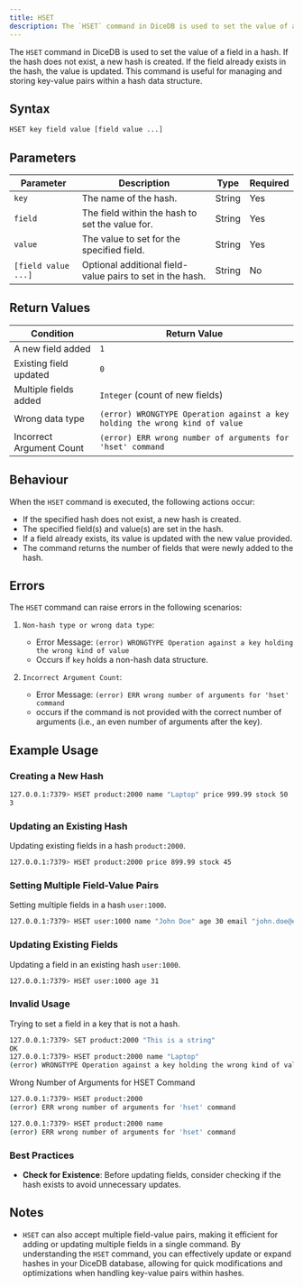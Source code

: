 ```yaml
---
title: HSET
description: The `HSET` command in DiceDB is used to set the value of a field in a hash. If the hash does not exist, a new hash is created. If the field already exists in the hash, the value is updated. This command is useful for managing and storing key-value pairs within a hash data structure.
---
```


The `HSET` command in DiceDB is used to set the value of a field in a hash. If the hash does not exist, a new hash is created. If the field already exists in the hash, the value is updated. This command is useful for managing and storing key-value pairs within a hash data structure.

## Syntax

```bash
HSET key field value [field value ...]
```

## Parameters

| Parameter           | Description                                               | Type   | Required |
| ------------------- | --------------------------------------------------------- | ------ | -------- |
| `key`               | The name of the hash.                                     | String | Yes      |
| `field`             | The field within the hash to set the value for.           | String | Yes      |
| `value`             | The value to set for the specified field.                 | String | Yes      |
| `[field value ...]` | Optional additional field-value pairs to set in the hash. | String | No       |

## Return Values

| Condition                | Return Value                                                                |
| ------------------------ | --------------------------------------------------------------------------- |
| A new field added        | `1`                                                                         |
| Existing field updated   | `0`                                                                         |
| Multiple fields added    | `Integer` (count of new fields)                                             |
| Wrong data type          | `(error) WRONGTYPE Operation against a key holding the wrong kind of value` |
| Incorrect Argument Count | `(error) ERR wrong number of arguments for 'hset' command`                  |

## Behaviour

When the `HSET` command is executed, the following actions occur:

- If the specified hash does not exist, a new hash is created.
- The specified field(s) and value(s) are set in the hash.
- If a field already exists, its value is updated with the new value provided.
- The command returns the number of fields that were newly added to the hash.

## Errors

The `HSET` command can raise errors in the following scenarios:

1. `Non-hash type or wrong data type`:

   - Error Message: `(error) WRONGTYPE Operation against a key holding the wrong kind of value`
   - Occurs if `key` holds a non-hash data structure.

2. `Incorrect Argument Count`:

   - Error Message: `(error) ERR wrong number of arguments for 'hset' command`
   - occurs if the command is not provided with the correct number of arguments (i.e., an even number of arguments after the key).

## Example Usage

### Creating a New Hash

```bash
127.0.0.1:7379> HSET product:2000 name "Laptop" price 999.99 stock 50
3
```

### Updating an Existing Hash

Updating existing fields in a hash `product:2000`.

```bash
127.0.0.1:7379> HSET product:2000 price 899.99 stock 45
```

### Setting Multiple Field-Value Pairs

Setting multiple fields in a hash `user:1000`.

```bash
127.0.0.1:7379> HSET user:1000 name "John Doe" age 30 email "john.doe@example.com"
```

### Updating Existing Fields

Updating a field in an existing hash `user:1000`.

```bash
127.0.0.1:7379> HSET user:1000 age 31
```

### Invalid Usage

Trying to set a field in a key that is not a hash.

```bash
127.0.0.1:7379> SET product:2000 "This is a string"
OK
127.0.0.1:7379> HSET product:2000 name "Laptop"
(error) WRONGTYPE Operation against a key holding the wrong kind of value
```

Wrong Number of Arguments for HSET Command

```bash
127.0.0.1:7379> HSET product:2000
(error) ERR wrong number of arguments for 'hset' command

127.0.0.1:7379> HSET product:2000 name
(error) ERR wrong number of arguments for 'hset' command
```

### Best Practices

- **Check for Existence**: Before updating fields, consider checking if the hash exists to avoid unnecessary updates.

## Notes

- `HSET` can also accept multiple field-value pairs, making it efficient for adding or updating multiple fields in a single command.
  By understanding the `HSET` command, you can effectively update or expand hashes in your DiceDB database, allowing for quick modifications and optimizations when handling key-value pairs within hashes.
